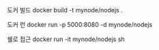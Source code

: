 도커 빌드
docker build -t mynode/nodejs .

도커 런
docker run -p 5000:8080 -d mynode/nodejs

쉘로 접근
docker run -it mynode/nodejs sh
